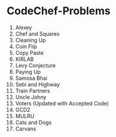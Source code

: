 # CodeChef-Problems
1. Alexey
2. Chef and Squares
3. Cleaning Up
4. Coin Flip
5. Copy Paste
6. KIRLAB
7. Levy Conjecture
8. Paying Up
9. Samosa Bhai
10. Sebi and Highway
11. Train Partners
12. Uncle Johny
11. Voters (Updated with Accepted Code)
12. GCD2
13. MULRU
14. Cats and Dogs
15. Carvans 
